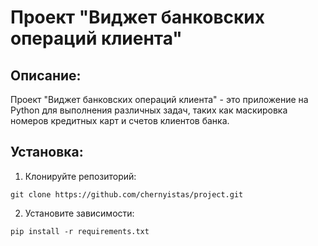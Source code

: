 # Проект "Виджет банковских операций клиента"

## Описание:

Проект "Виджет банковских операций клиента" - это приложение на Python для выполнения различных задач, таких как маскировка номеров кредитных карт и счетов клиентов банка.

## Установка:

1. Клонируйте репозиторий:
```
git clone https://github.com/chernyistas/project.git
```
2. Установите зависимости:
```
pip install -r requirements.txt


